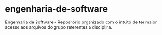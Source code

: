 # engenharia-de-software
Engenharia de Software - Repositório organizado com o intuito de ter maior acesso aos arquivos do grupo referentes a disciplina.
